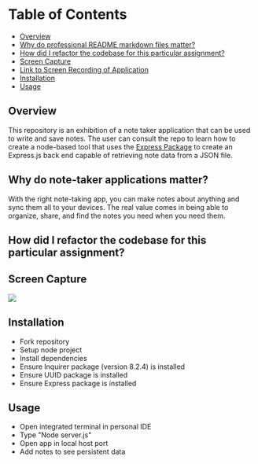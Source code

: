 # Table of Contents

  - [Overview](#overview)
  - [Why do professional README markdown files matter?](#why-do-professional-readme-markdown-files-matter)
  - [How did I refactor the codebase for this particular assignment?](#how-did-i-refactor-the-codebase-for-this-particular-assignment)
  - [Screen Capture](#screen-capture)
  - [Link to Screen Recording of Application](#link-to-screen-recording-of-application)
  - [Installation](#installation)
  - [Usage](#usage)
  
## Overview
This repository is an exhibition of a note taker application that can be used to write and save notes. The user can consult the repo to learn how to create a node-based tool that uses the <a href="https://www.npmjs.com/package/express" target="_blank">Express Package</a> to create an Express.js back end capable of retrieving note data from a JSON file. 

## Why do note-taker applications matter?
With the right note-taking app, you can make notes about anything and sync them all to your devices. The real value comes in being able to organize, share, and find the notes you need when you need them.

## How did I refactor the codebase for this particular assignment?


## Screen Capture
![](https://user-images.githubusercontent.com/81927296/197658632-4dc0afa0-ff74-4d75-95dd-6c32d4ad2a8b.gif)

## Installation

  - Fork repository
  - Setup node project
  - Install dependencies
  - Ensure Inquirer package (version 8.2.4) is installed
  - Ensure UUID package is installed
  - Ensure Express package is installed
## Usage

  - Open integrated terminal in personal IDE
  - Type "Node server.js"
  - Open app in local host port
  - Add notes to see persistent data
